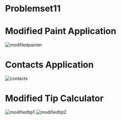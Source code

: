 # Problemset11
# Modified Paint Application
![modifiedpainter](https://user-images.githubusercontent.com/95711390/147416069-81202f0b-ab74-4c14-a5ea-f35d7da28e7f.PNG)
# Contacts Application
![contacts](https://user-images.githubusercontent.com/95711390/147416083-f4519efe-b7d4-4aeb-be90-afa1c16e4eab.PNG)
# Modified Tip Calculator
![modifiedtip1](https://user-images.githubusercontent.com/95711390/147416099-e7e57f0b-13dc-43ab-8a49-655c3a1876dc.PNG)
![modifiedtip2](https://user-images.githubusercontent.com/95711390/147416102-b844494c-af6c-4a4c-b240-d8cd78bcee4c.PNG)


